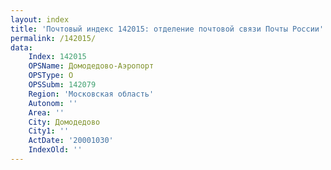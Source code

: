 ```yaml
---
layout: index
title: 'Почтовый индекс 142015: отделение почтовой связи Почты России'
permalink: /142015/
data:
    Index: 142015
    OPSName: Домодедово-Аэропорт
    OPSType: О
    OPSSubm: 142079
    Region: 'Московская область'
    Autonom: ''
    Area: ''
    City: Домодедово
    City1: ''
    ActDate: '20001030'
    IndexOld: ''
---
```

